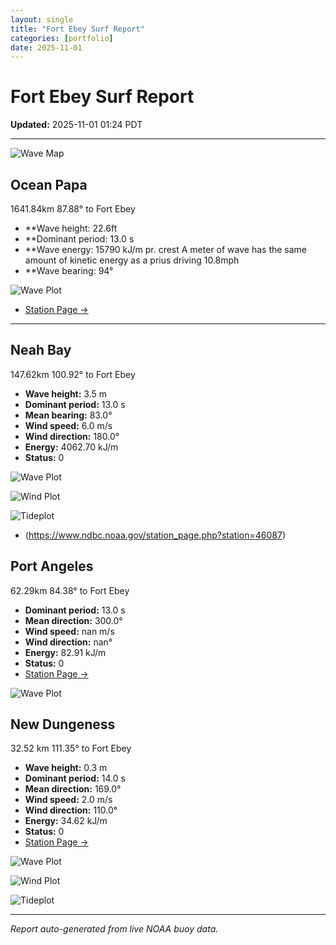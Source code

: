 ```yaml
---
layout: single
title: "Fort Ebey Surf Report"
categories: [portfolio]
date: 2025-11-01
---
```


# Fort Ebey Surf Report
**Updated:** 2025-11-01 01:24 PDT

---
![Wave Map](/plots/maps/pacific.png)

## Ocean Papa 
1641.84km 87.88° to Fort Ebey
- **Wave height: 22.6ft
- **Dominant period: 13.0 s
- **Wave energy: 15790 kJ/m pr. crest
A meter of wave has the same amount of kinetic energy as a prius driving 10.8mph
- **Wave bearing: 94°

![Wave Plot](/plots/waves/Ocean_Papa.png) 

- [Station Page →](https://www.ndbc.noaa.gov/station_page.php?station=46246)
---

## Neah Bay 
147.62km 100.92° to Fort Ebey

- **Wave height:** 3.5 m  
- **Dominant period:** 13.0 s  
- **Mean bearing:** 83.0°  
- **Wind speed:** 6.0 m/s  
- **Wind direction:** 180.0°  
- **Energy:** 4062.70 kJ/m 
- **Status:** 0  

![Wave Plot](/plots/waves/Neah_Bay.png)

![Wind Plot](/plots/wind/Neah_Bay.png) 

![Tideplot](/plots/tidecurrent/Neah_Bay.png) 

- (https://www.ndbc.noaa.gov/station_page.php?station=46087)



## Port Angeles 
62.29km 84.38° to Fort Ebey 
- **Dominant period:** 13.0 s  
- **Mean direction:** 300.0°  
- **Wind speed:** nan m/s  
- **Wind direction:** nan°  
- **Energy:** 82.91 kJ/m  
- **Status:** 0  
- [Station Page →](https://www.ndbc.noaa.gov/station_page.php?station=46267)

![Wave Plot](/plots/waves/Port_Angelis.png)



## New Dungeness 
32.52 km 111.35° to Fort Ebey 

- **Wave height:** 0.3 m  
- **Dominant period:** 14.0 s  
- **Mean direction:** 169.0°  
- **Wind speed:** 2.0 m/s  
- **Wind direction:** 110.0°  
- **Energy:** 34.62 kJ/m  
- **Status:** 0  
- [Station Page →](https://www.ndbc.noaa.gov/station_page.php?station=46088)

![Wave Plot](/plots/waves/New_Dungeness.png)

![Wind Plot](/plots/wind/New_Dungeness.png)

![Tideplot](/plots/tidecurrent/New_Dungeness.png)

---


*Report auto-generated from live NOAA buoy data.*
